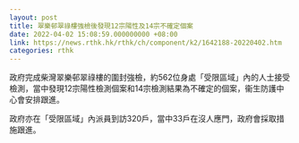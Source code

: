 ```yaml
---
layout: post
title: 翠樂邨翠祿樓強檢後發現12宗陽性及14宗不確定個案
date: 2022-04-02 15:08:59.000000000 +08:00
link: https://news.rthk.hk/rthk/ch/component/k2/1642188-20220402.htm
categories: rthk
---
```


政府完成柴灣翠樂邨翠祿樓的圍封強檢，約562位身處「受限區域」內的人士接受檢測，當中發現12宗陽性檢測個案和14宗檢測結果為不確定的個案，衞生防護中心會安排跟進。

政府亦在「受限區域」內派員到訪320戶，當中33戶在沒人應門，政府會採取措施跟進。
